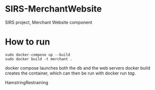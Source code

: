 # SIRS-MerchantWebsite
SIRS project, Merchant Website component

# How to run
```
sudo docker-compose up --build
sudo docker build -t merchant .

```

docker compose launches both the db and the web servers
docker build creates the container, which can then be run with docker run *tag*.

HamstringRestraining
